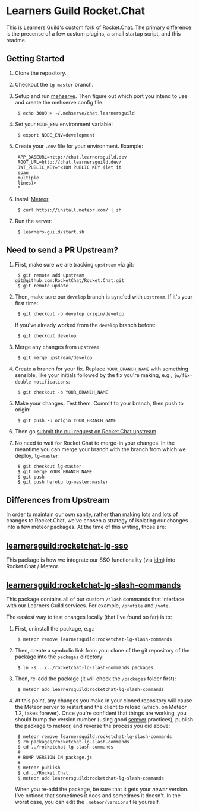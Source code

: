 # Learners Guild Rocket.Chat

This is Learners Guild's custom fork of Rocket.Chat. The primary difference is the precense of a few custom plugins, a small startup script, and this readme.

## Getting Started

1. Clone the repository.

2. Checkout the `lg-master` branch.

3. Setup and run [mehserve][mehserve]. Then figure out which port you intend to use and create the mehserve config file:

        $ echo 3000 > ~/.mehserve/chat.learnersguild

4. Set your `NODE_ENV` environment variable:

        $ export NODE_ENV=development

5. Create your `.env` file for your environment. Example:

        APP_BASEURL=http://chat.learnersguild.dev
        ROOT_URL=http://chat.learnersguild.dev/
        JWT_PUBLIC_KEY="<IDM PUBLIC KEY (let it
        span
        multiple
        lines)>
        "

6. Install [Meteor][meteor]

        $ curl https://install.meteor.com/ | sh

7. Run the server:

        $ learners-guild/start.sh

## Need to send a PR Upstream?

1. First, make sure we are tracking `upstream` via git:

        $ git remote add upstream git@github.com:RocketChat/Rocket.Chat.git
        $ git remote update

2. Then, make sure our `develop` branch is sync'ed with `upstream`. If it's your first time:

        $ git checkout -b develop origin/develop

     If you've already worked from the `develop` branch before:

        $ git checkout develop

3. Merge any changes from `upstream`:

        $ git merge upstream/develop

4. Create a branch for your fix. Replace `YOUR_BRANCH_NAME` with something sensible, like your initials followed by the fix you're making, e.g., `jw/fix-double-notifications`:

        $ git checkout -b YOUR_BRANCH_NAME

5. Make your changes. Test them. Commit to your branch, then push to origin:

        $ git push -u origin YOUR_BRANCH_NAME

6. Then go [submit the pull request on Rocket.Chat upstream][rocket-chat-pr].

7. No need to wait for Rocket.Chat to merge-in your changes. In the meantime you can merge your branch with the branch from which we deploy, `lg-master`:

        $ git checkout lg-master
        $ git merge YOUR_BRANCH_NAME
        $ git push
        $ git push heroku lg-master:master


## Differences from Upstream

In order to maintain our own sanity, rather than making lots and lots of changes to Rocket.Chat, we've chosen a strategy of isolating our changes into a few meteor packages. At the time of this writing, those are:

## [learnersguild:rocketchat-lg-sso][rocketchat-lg-sso]

This package is how we integrate our SSO functionality (via [idm][idm]) into Rocket.Chat / Meteor.

## [learnersguild:rocketchat-lg-slash-commands][rocketchat-lg-slash-commands]

This package contains all of our custom `/slash` commands that interface with our Learners Guild services. For example, `/profile` and `/vote`.

The easiest way to test changes locally (that I've found so far) is to:

1. First, uninstall the package, e.g.:

        $ meteor remove learnersguild:rocketchat-lg-slash-commands

2. Then, create a symbolic link from your clone of the git repository of the package into the `packages` directory:

        $ ln -s ../../rocketchat-lg-slash-commands packages

3. Then, re-add the package (it will check the `/packages` folder first):

        $ meteor add learnersguild:rocketchat-lg-slash-commands

4. At this point, any changes you make in your cloned repository will cause the Meteor server to restart and the client to reload (which, on Meteor 1.2, takes forever). Once you're confident that things are working, you should bump the version number (using good [semver][semver] practices), publish the package to meteor, and reverse the process you did above:

        $ meteor remove learnersguild:rocketchat-lg-slash-commands
        $ rm packages/rocketchat-lg-slash-commands
        $ cd ../rocketchat-lg-slash-commands
        #
        # BUMP VERSION IN package.js
        #
        $ meteor publish
        $ cd ../Rocket.Chat
        $ meteor add learnersguild:rocketchat-lg-slash-commands

    When you re-add the package, be sure that it gets your _newer_ version. I've noticed that sometimes it does and sometimes it doesn't. In the worst case, you can edit the `.meteor/versions` file yourself.




[mehserve]: https://github.com/timecounts/mehserve
[meteor]: https://www.meteor.com/
[rocket-chat-pr]: https://github.com/RocketChat/Rocket.Chat/pulls
[idm]: https://github.com/LearnersGuild/idm
[rocketchat-lg-sso]: https://github.com/LearnersGuild/rocketchat-lg-sso
[rocketchat-lg-slash-commands]: https://github.com/LearnersGuild/rocketchat-lg-slash-commands
[semver]: http://semver.org/
